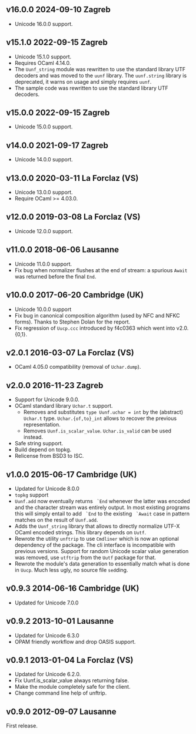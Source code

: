 v16.0.0 2024-09-10 Zagreb
-------------------------

- Unicode 16.0.0 support.

v15.1.0 2022-09-15 Zagreb
-------------------------

- Unicode 15.1.0 support. 
- Requires OCaml 4.14.0.
- The `Uunf_string` module was rewritten to use the standard library
  UTF decoders and was moved to the `uunf` library. The `uunf.string`
  library is deprecated, it warns on usage and simply requires `uunf`.
- The sample code was rewritten to use the standard library UTF
  decoders.

v15.0.0 2022-09-15 Zagreb
-------------------------

- Unicode 15.0.0 support.

v14.0.0 2021-09-17 Zagreb
-------------------------

- Unicode 14.0.0 support.

v13.0.0 2020-03-11 La Forclaz (VS)
---------------------------------

- Unicode 13.0.0 support.
- Require OCaml >= 4.03.0.

v12.0.0 2019-03-08 La Forclaz (VS)
----------------------------------

- Unicode 12.0.0 support.

v11.0.0 2018-06-06 Lausanne
---------------------------

- Unicode 11.0.0 support.
- Fix bug when normalizer flushes at the end of stream: a spurious
  `Await` was returned before the final `End`.

v10.0.0 2017-06-20 Cambridge (UK)
---------------------------------

- Unicode 10.0.0 support
- Fix bug in canonical composition algorithm (used by NFC and NFKC forms).
  Thanks to Stephen Dolan for the report.
- Fix regression of `Uucp.ccc` introduced by f4c0363 which went into
  v2.0.{0,1}.

v2.0.1 2016-03-07 La Forclaz (VS)
---------------------------------

- OCaml 4.05.0 compatibility (removal of `Uchar.dump`).

v2.0.0 2016-11-23 Zagreb
------------------------

- Support for Unicode 9.0.0.
- OCaml standard library `Uchar.t` support.
  - Removes and substitutes `type Uunf.uchar = int` by the (abstract)
    `Uchar.t` type. `Uchar.{of,to}_int` allows to recover the previous
    representation.
  - Removes `Uunf.is_scalar_value`. `Uchar.is_valid` can be used instead.
- Safe string support.
- Build depend on topkg.
- Relicense from BSD3 to ISC.

v1.0.0 2015-06-17 Cambridge (UK)
--------------------------------

- Updated for Unicode 8.0.0
- `topkg` support
- `Uunf.add` now eventually returns `` `End`` whenever the latter was
  encoded and the character stream was entirely output. In most existing
  programs this will simply entail to add `` `End`` to the existing
  `` `Await`` case in pattern matches on the result of `Uunf.add`.
- Adds the `Uunf_string` library that allows to directly normalize UTF-X
  OCaml encoded strings. This library depends on `Uutf`.
- Rewrote the utility `unftrip` to use `Cmdliner` which is now
  an optional dependency of the package. The cli interface is
  incompatible with previous versions. Support for random
  Unicode scalar value  generation was removed, use `utftrip` from
  the `Uutf` package for that.
- Rewrote the module's data generation to essentially match what is done
  in `Uucp`. Much less ugly, no source file `sed`ding.

v0.9.3 2014-06-16 Cambridge (UK)
--------------------------------

- Updated for Unicode 7.0.0

v0.9.2 2013-10-01 Lausanne
--------------------------

- Updated for Unicode 6.3.0
- OPAM friendly workflow and drop OASIS support.

v0.9.1 2013-01-04 La Forclaz (VS)
---------------------------------

- Updated for Unicode 6.2.0.
- Fix Uunf.is_scalar_value always returning false.
- Make the module completely safe for the client.
- Change command line help of unftrip.

v0.9.0 2012-09-07 Lausanne
--------------------------

First release.
